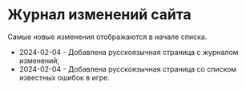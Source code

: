# Журнал изменений сайта

Самые новые изменения отображаются в начале списка.

* 2024-02-04 - Добавлена русскоязычная страница с журналом изменений;
* 2024-02-04 - Добавлена русскоязычная страница со списком известных ошибок в игре.
